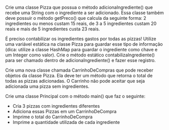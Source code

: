 Crie uma classe Pizza que possua o método adicionaIngrediente() que recebe uma String com o ingrediente a ser adicionado. Essa classe também deve possuir o método getPreco() que calcula da seguinte forma: 2 ingredientes ou menos custam 15 reais, de 3 a 5 ingredientes custam 20 reais e mais de 5 ingredientes custa 23 reais.

É preciso contabilizar os ingredientes gastos por todas as pizzas! Utilize uma variável estática na classe Pizza para guardar esse tipo de informação (dica: utilize a classe HashMap para guardar o ingrediente como chave e um Integer como valor). Crie o método estático contabilizaIngrediente() para ser chamado dentro de adicionaIngrediente() e fazer esse registro.

Crie uma nova classe chamada CarrinhoDeCompras que pode receber objetos da classe Pizza. Ela deve ter um método que retorna o total de todas as pizzas adicionadas. O Carrinho não pode aceitar que seja adicionada uma pizza sem ingredientes.

Crie uma classe Principal com o método main() que faz o seguinte:

- Cria 3 pizzas com ingredientes diferentes
- Adiciona essas Pizzas em um CarrinhoDeCompra
- Imprime o total do CarrinhoDeCompra
- Imprime a quantidade utilizada de cada ingrediente